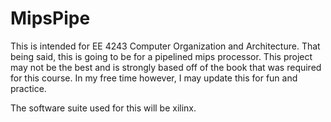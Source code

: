 MipsPipe
========
This is intended for EE 4243 Computer Organization and Architecture.
That being said, this is going to be for a pipelined mips processor. This project may not be the best and is strongly based off of the book that was required for this course. In my free time however, I may update this for fun and practice.

The software suite used for this will be xilinx.   
